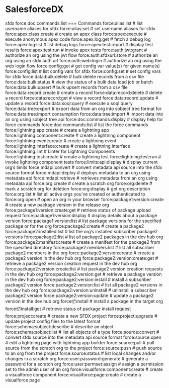 # SalesforceDX
sfdx force:doc:commands:list
=== Commands
  force:alias:list                   # list username aliases for sfdx
  force:alias:set                    # set username aliases for sfdx
  force:apex:class:create            # create an apex class
  force:apex:execute                 # execute anonymous apex code
  force:apex:log:get                 # fetch a debug log
  force:apex:log:list                # list debug logs
  force:apex:test:report             # display test results
  force:apex:test:run                # invoke apex tests
  force:auth:jwt:grant               # authorize an org using the jwt flow
  force:auth:sfdxurl:store           # authorize an org using an sfdx auth url
  force:auth:web:login               # authorize an org using the web login flow
  force:config:get                   # get config var value(s) for given name(s)
  force:config:list                  # list config vars for sfdx
  force:config:set                   # set config vars for sfdx
  force:data:bulk:delete             # bulk delete records from a csv file
  force:data:bulk:status             # view the status of a bulk data load job or batch
  force:data:bulk:upsert             # bulk upsert records from a csv file
  force:data:record:create           # create a record
  force:data:record:delete           # delete a record
  force:data:record:get              # view a record
  force:data:record:update           # update a record
  force:data:soql:query              # execute a soql query
  force:data:tree:export             # export data from an org into sobject tree format for force:data:tree:import consumption
  force:data:tree:import             # import data into an org using sobject tree api
  force:doc:commands:display         # display help for force commands
  force:doc:commands:list            # list the force commands
  force:lightning:app:create         # create a lightning app
  force:lightning:component:create   # create a lightning component
  force:lightning:event:create       # create a lightning event
  force:lightning:interface:create   # create a lightning interface
  force:lightning:lint               # Linter for Lightning Components
  force:lightning:test:create        # create a lightning test
  force:lightning:test:run           # invoke lightning component tests
  force:limits:api:display           # display current org’s limits
  force:mdapi:convert                # convert metadata api source into the sfdx source format
  force:mdapi:deploy                 # deploys metadata to an org using metadata api
  force:mdapi:retrieve               # retrieves metadata from an org using metadata api
  force:org:create                   # create a scratch org
  force:org:delete                   # mark a scratch org for deletion
  force:org:display                  # get org description
  force:org:list                     # list all active orgs you’ve created or authenticated to
  force:org:open                     # open an org in your browser
  force:package1:version:create      # create a new package version in the release org
  force:package1:version:create:get  # retrieve status of package upload request
  force:package1:version:display     # display details about a package version
  force:package1:version:list        # list package versions for the specified package or for the org
  force:package2:create              # create a package2
  force:package2:installed:list      # list the org’s installed subscriber package2 versions
  force:package2:list                # list all package2 packages in the dev hub org
  force:package2:manifest:create     # create a manifest for the package2 from the specified directory
  force:package2:members:list        # list all subscriber package2 members in the org
  force:package2:version:create      # create a package2 version in the dev hub org
  force:package2:version:create:get  # retrieve a package2 version creation request in the dev hub org
  force:package2:version:create:list # list package2 version creation requests in the dev hub org
  force:package2:version:get         # retrieve a package version in the dev hub org
  force:package2:version:install     # install a subscriber package2 version
  force:package2:version:list        # list all package2 versions in the dev hub org
  force:package2:version:uninstall   # uninstall a subscriber package2 version
  force:package2:version:update      # update a package2 version in the dev hub org
  force:package:install              # install a package in the target org
  force:package:install:get          # retrieve status of package install request
  force:project:create               # create a new SFDX project
  force:project:upgrade              # update project config files to the latest format
  force:schema:sobject:describe      # describe an object
  force:schema:sobject:list          # list all objects of a type
  force:source:convert               # convert sfdx source into the metadata api source format
  force:source:open                  # edit a lightning page with lightning app builder
  force:source:pull                  # pull source from the scratch org to the project
  force:source:push                  # push source to an org from the project
  force:source:status                # list local changes and/or changes in a scratch org
  force:user:password:generate       # generate a password for a scratch org
  force:user:permset:assign          # assign a permission set to the admin user of an org
  force:visualforce:component:create # create a visualforce component
  force:visualforce:page:create      # create a visualforce page
